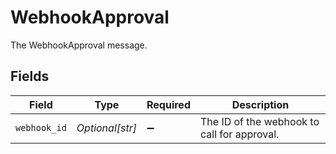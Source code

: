 # WebhookApproval

The WebhookApproval message.


## Fields

| Field                                       | Type                                        | Required                                    | Description                                 |
| ------------------------------------------- | ------------------------------------------- | ------------------------------------------- | ------------------------------------------- |
| `webhook_id`                                | *Optional[str]*                             | :heavy_minus_sign:                          | The ID of the webhook to call for approval. |